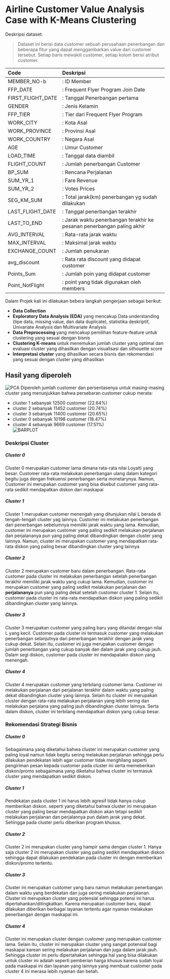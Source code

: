# Airline Customer Value Analysis Case with K-Means Clustering  
Deskripsi dataset:  
> Dataset ini berisi data customer sebuah perusahaan penerbangan dan beberapa fitur yang dapat menggambarkan value dari customer tersebut. Setiap baris mewakili customer, setiap kolom berisi atribut customer.

| Code         | Deskripsi |
|:--------------|:-----|
|MEMBER_NO-b   | : ID Member|
|FFP_DATE    |: Frequent Flyer Program Join Date|
|FIRST_FLIGHT_DATE  |: Tanggal Penerbangan pertama|
|GENDER  |: Jenis Kelamin|
|FFP_TIER | : Tier dari Frequent Flyer Program|
|WORK_CITY | : Kota Asal|
|WORK_PROVINCE | : Provinsi Asal|
|WORK_COUNTRY | : Negara Asal|
|AGE | : Umur Customer|
|LOAD_TIME | : Tanggal data diambil|
|FLIGHT_COUNT | : Jumlah penerbangan Customer|
|BP_SUM | : Rencana Perjalanan|
|SUM_YR_1 | : Fare Revenue|
|SUM_YR_2 | : Votes Prices|
|SEG_KM_SUM | : Total jarak(km) penerbangan yg sudah dilakukan|
|LAST_FLIGHT_DATE | : Tanggal penerbangan terakhir|
|LAST_TO_END | : Jarak waktu penerbangan terakhir ke pesanan penerbangan paling akhir|
|AVG_INTERVAL | : Rata-rata jarak waktu|
|MAX_INTERVAL | : Maksimal jarak waktu|
|EXCHANGE_COUNT | : Jumlah penukaran|
|avg_discount | : Rata rata discount yang didapat customer|
|Points_Sum | : Jumlah poin yang didapat customer |
|Point_NotFlight | : point yang tidak digunakan oleh members |    

Dalam Projek kali ini dilakukan bebera langkah pengerjaan sebagai berikut:   
* **Data Collection**
* **Exploratory Data Analysis (EDA)** yang mencakup Data understanding (tipe data, missing value, dan data duplicate), statistika deskriptif, Univariate Analysis dan Multivariate Analysis
* **Data Preprocessing** yang mencakup pemilihan feature-feature untuk clustering yang sesuai dengan bisnis
* **Clustering K-means** untuk menemukan jumlah cluster yang optimal dan evaluasi cluster yang dihasilkan dengan visualisasi dan silhouette score
* **Interpretasi cluster** yang dihasilkan secara bisnis dan rekomendasi yang sesuai dengan cluster yang dihasilkan  

## Hasil yang diperoleh
![PCA](https://user-images.githubusercontent.com/78085127/200120890-f0a55890-4a73-4872-9e83-6e3886d4d85c.png)
Diperoleh jumlah customer dan persentasenya untuk masing-masing cluster yang menunjukkan bahwa persebaran customer cukup merata:
* cluster 1	sebanyak 12500 customer (22.64%)
*	cluster 2	sebanyak 11452 customer (20.74%)
*	cluster 3	sebanyak 11400 customer (20.65%)
*	cluster 0	sebanyak 10198 customer (18.47%)
*	cluster 4	sebanyak 9669	 customer (17.51%)  
![BARPLOT](https://user-images.githubusercontent.com/78085127/200120923-23165f74-fd0f-4fa6-8c96-c9e9c4c1f752.png)
### Deskripsi Cluster
##### Cluster 0
Cluster 0 merupakan customer lama dimana rata-rata nilai Loyalti yang besar. Customer rata-rata melakukan penerbangan ulang dalam kategori begitu juga dengan frekuensi penerbangan serta monetarynya. Namun, Customer ini merupakan customer yang bisa disebut customer yang rata-rata sedikit mendapatkan diskon dari maskapai  
##### Cluster 1
Cluster 1 merupakan customer menengah yang ditunjukan nilai L berada di tengah-tengah cluster yag lainnya. Customer ini melakukan penerbangan dari penerbangan sebelumnya memiliki jarak waktu yang lama. Kemudian, customer ini merupakan customer yang paling sedikit melakukan perjalanan dan perjalananya pun yang paling dekat dibandingkan dengan cluster yang lainnya. Namun, cluster ini merupakan customer yang mendapatkan rata-rata diskon yang paling besar dibandingkan cluster yang lainnya  
##### Cluster 2
Cluster 2 merupakan customer baru dalam penerbangan. Rata-rata customer pada cluster ini melakukan penerbangan setelah penerbangan terakhir memiliki jarak waktu yang cukup lama. Kemudian, customer ini merupakan customer yang paling sedikit melakukan perjalanan dan **perjalananya** pun yang paling dekat setelah customer cluster 1. Selain itu, customer pada cluster ini rata-rata mendapatkan diskon yang paling sedikit dibandingkan cluster yang lainnya.
##### Cluster 3
Cluster 3 merupakan customer yang paling baru yang ditandai dengan nilai L yang kecil. Customer pada cluster ini termasuk customer yang melakukan penerbangan selanjutnya dari penerbangan terakhir dengan jarak yang cukup dekat. Selain itu, customer ini juga merupakan customer dengan jumlah penerbangan yang cukup banyak dan dalam jarak yang cukup jauh. Dalam segi diskon, customer pada cluster ini mendapatakn diskon yang menengah.
##### Cluster 4
Cluster 4 merupakan customer yang terbilang customer lama. Customer ini melakukan perjalanan dari perjalanan terakhir dalam waktu yang paling dekat dibandingkan cluster yang lainnya. Selain itu cluster ini merupakan cluster dengan rata-rata melakukan perjalanan yang lebih sering dan melakukan perjalana yang paling jauh dibandingkan cluster lainnya. Serta dalam diskon, cluster ini terbilang mendapatkan diskon yang cukup besar.  

### Rekomendasi Strategi Bisnis
##### Cluster 0
Sebagaimana yang diketahui bahwa cluster ini merupakan customer yang paling loyal namun tidak begitu sering melakukan perjalanan sehingga perlu dilakukan pendekatan lebih agar customer tidak menghilang seperti pengiriman pesan kepada customer pada cluster ini serta memeberikan diskon/promo sebagaimana yang diketahui bahwa cluster ini termasuk cluster yang mendapatkan sedikit diskon.  
##### Cluster 1
Pendekatan pada cluster 1 ini harus lebih agresif tidak hanya cukup memberikan diskon. seperti yang diketahui bahwa cluster ini merupakan cluster yang paling besar mendapatkan diskon akan tetapi sedikit melakukan perjalanan dan perjalannya pun dalam jarak yang dekat. Sehingga pada cluster perlu diberikan program khusus.  
##### Cluster 2  
Cluster 2 ini merupakan cluster yang hampir sama dengan cluster 1. Hanya saja cluster 2 ini merupakan cluster yang paling sedikit mendapatkan diskon sehingga dapat dilakukan pendekatan pada cluster ini dengan memberikan diskon/promo tertentu.   
##### Cluster 3
Cluster ini merupakan customer yang baru namun melakukan penerbangan dalam waktu yang berdekatan dan juga sering melakukan perjalanan. Cluster ini merupakan cluster yang potensial sehingga potensi ini harus dipertahankan/ditingkatkan. Karena merupakan customer baru, dapat dilakukan diberikan berbagai layanan tertentu agar nyaman melakukan penerbangan dengan maskapai ini.  
##### Cluster 4
Cluster ini merupakan cluster dengan customer yang merupakan customer lama. Selain itu, cluster ini merupakan cluster yang sangat potensial bagi maskapai karean sering melakukan perjalanan dan juga dalam jarak jauh. Sehingga cluster ini perlu dipertahakan sehingga hal yang bisa dilakukan untuk cluster ini adalah seperti pemberian harga khusus karena sudah loyal pada maskapai ini dan layanan yang lainnya yang membuat customer pada cluster 4 ini merasa lebih nyaman dan betah.  

